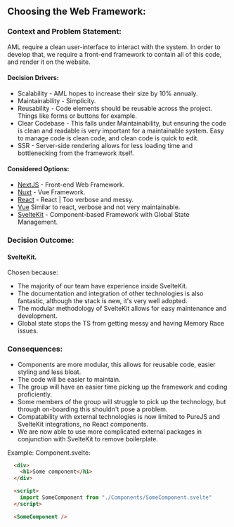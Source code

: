 ## Choosing the Web Framework:

### Context and Problem Statement:
AML require a clean user-interface to interact with the system. In order to develop that, we require a front-end
framework to contain all of this code, and render it on the website. 

#### Decision Drivers:

* Scalability - AML hopes to increase their size by 10% annualy.
* Maintainability - Simplicity.
* Reusability - Code elements should be reusable across the project. Things like forms or buttons for example.
* Clear Codebase - This falls under Maintainability, but ensuring the code is clean and readable is very important for a maintainable system. Easy to manage code is clean code, and clean code is quick to edit.
* SSR - Server-side rendering allows for less loading time and bottlenecking from the framework itself.

#### Considered Options:

* [NextJS](https://nextjs.org/) - Front-end Web Framework.
* [Nuxt](https://nuxt.com/) - Vue Framework.
* [React](https://react.dev/) - React | Too verbose and messy. 
* [Vue](https://vuejs.org/) Similar to react, verbose and not very maintainable.
* [SvelteKit](https://kit.svelte.dev/) - Component-based Framework with Global State Management.

### Decision Outcome: 

#### SvelteKit.
Chosen because:

* The majority of our team have experience inside SvelteKit. 
* The documentation and integration of other technologies is also fantastic, although the stack is new, it's very well adopted.
* The modular methodology of SvelteKit allows for easy maintenance and development.
* Global state stops the TS from getting messy and having Memory Race issues.

### Consequences:
* Components are more modular, this allows for reusable code, easier styling and less bloat.
* The code will be easier to maintain.
* The group will have an easier time picking up the framework and coding proficiently.
* Some members of the group will struggle to pick up the technology, but through on-boarding this shouldn't pose a problem.
* Compatability with external technologies is now limited to PureJS and SvelteKit integrations, no React components.
* We are now able to use more complicated external packages in conjunction with SvelteKit to remove boilerplate.

Example:
Component.svelte:
```html
  <div>
    <h1>Some component</h1>
  </div>
```
```html
  <script>
    import SomeComponent from "./Components/SomeComponent.svelte"
  </script>

  <SomeComponent />
```
